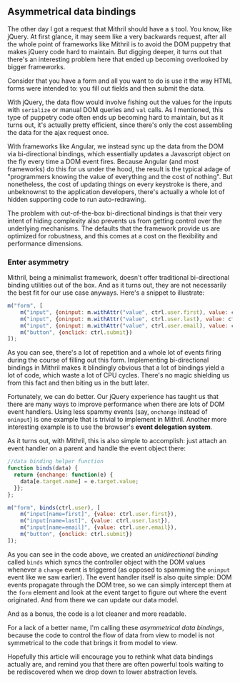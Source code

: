 ## Asymmetrical data bindings

The other day I got a request that Mithril should have a `$` tool. You know, like jQuery. At first glance, it may seem like a very backwards request, after all the whole point of frameworks like Mithril is to avoid the DOM puppetry that makes jQuery code hard to maintain. But digging deeper, it turns out that there's an interesting problem here that ended up becoming overlooked by bigger frameworks.

Consider that you have a form and all you want to do is use it the way HTML forms were intended to: you fill out fields and then submit the data.

With jQuery, the data flow would involve fishing out the values for the inputs with `serialize` or manual DOM queries and `val` calls. As I mentioned, this type of puppetry code often ends up becoming hard to maintain, but as it turns out, it's actually pretty efficient, since there's only the cost assembling the data for the ajax request once.

With frameworks like Angular, we instead sync up the data from the DOM via bi-directional bindings, which essentially updates a Javascript object on the fly every time a DOM event fires. Because Angular (and most frameworks) do this for us under the hood, the result is the typical adage of "programmers knowing the value of everything and the cost of nothing". But nonetheless, the cost of updating things on every keystroke is there, and unbeknownst to the application developers, there's actually a whole lot of hidden supporting code to run auto-redrawing.

The problem with out-of-the-box bi-directional bindings is that their very intent of hiding complexity also prevents us from getting control over the underlying mechanisms. The defaults that the framework provide us are optimized for robustness, and this comes at a cost on the flexibility and performance dimensions.

### Enter asymmetry

Mithril, being a minimalist framework, doesn't offer traditional bi-directional binding utilities out of the box. And as it turns out, they are not necessarily the best fit for our use case anyways. Here's a snippet to illustrate:

```javascript
m("form", [
	m("input", {oninput: m.withAttr("value", ctrl.user.first), value: ctrl.user.first()}),
	m("input", {oninput: m.withAttr("value", ctrl.user.last), value: ctrl.user.last()}),
	m("input", {oninput: m.withAttr("value", ctrl.user.email), value: ctrl.user.email()}),
	m("button", {onclick: ctrl.submit})
]);
```

As you can see, there's a lot of repetition and a whole lot of events firing during the course of filling out this form. Implementing bi-directional bindings in Mithril makes it blindingly obvious that a lot of bindings yield a lot of code, which waste a lot of CPU cycles. There's no magic shielding us from this fact and then biting us in the butt later.

Fortunately, we can do better. Our jQuery experience has taught us that there are many ways to improve performance when there are lots of DOM event handlers. Using less spammy events (say, `onchange` instead of `oninput`) is one example that is trivial to implement in Mithril. Another more interesting example is to use the browser's **event delegation system**.

As it turns out, with Mithril, this is also simple to accomplish: just attach an event handler on a parent and handle the event object there:

```javascript
//data binding helper function
function binds(data) {
  return {onchange: function(e) {
    data[e.target.name] = e.target.value;
  }};
};

m("form", binds(ctrl.user), [
	m("input[name=first]", {value: ctrl.user.first}),
	m("input[name=last]", {value: ctrl.user.last}),
	m("input[name=email]", {value: ctrl.user.email}),
	m("button", {onclick: ctrl.submit})
]);
```

As you can see in the code above, we created an *unidirectional binding* called `binds` which syncs the controller object with the DOM values whenever a `change` event is triggered (as opposed to spamming the `oninput` event like we saw earlier). The event handler itself is also quite simple: DOM events propagate through the DOM tree, so we can simply intercept them at the `form` element and look at the event target to figure out where the event originated. And from there we can update our data model.

And as a bonus, the code is a lot cleaner and more readable.

For a lack of a better name, I'm calling these *asymmetrical data bindings*, because the code to control the flow of data from view to model is not symmetrical to the code that brings it from model to view.

Hopefully this article will encourage you to rethink what data bindings actually are, and remind you that there are often powerful tools waiting to be rediscovered when we drop down to lower abstraction levels.